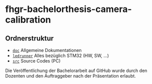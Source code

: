 # fhgr-bachelorthesis-camera-calibration

## Ordnerstruktur

- [`doc`](doc) Allgemeine Dokumentationen
- [`ledrunner`](ledrunner) Alles bezüglich STM32 (HW, SW, ...)
- [`src`](src) Source Codes (PC)


Die Veröffentlichung der Bachelorarbeit auf GitHub wurde durch den Dozenten und den Auftraggeber nach der Präsentation erlaubt.

